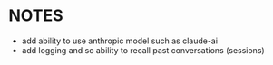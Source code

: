# NOTES

- add ability to use anthropic model such as claude-ai
- add logging and so ability to recall past conversations (sessions)
